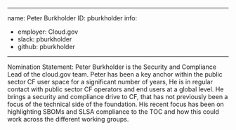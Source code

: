 -------------------------------------------------------------
name: Peter Burkholder
ID: pburkholder
info:
  - employer: Cloud.gov
  - slack: pburkholder
  - github: pburkholder
-------------------------------------------------------------

Nomination Statement: Peter Burkholder is the Security and Compliance Lead of the cloud.gov team. Peter has been a key anchor within the public sector CF user space for a significant number of years, He is in regular contact with public sector CF operators and end users at a global level. He brings a security and compliance drive to CF, that has not previously been a focus of the technical side of the foundation. His recent focus has been on highlighting SBOMs and SLSA compliance to the TOC and how this could work across the different working groups.
